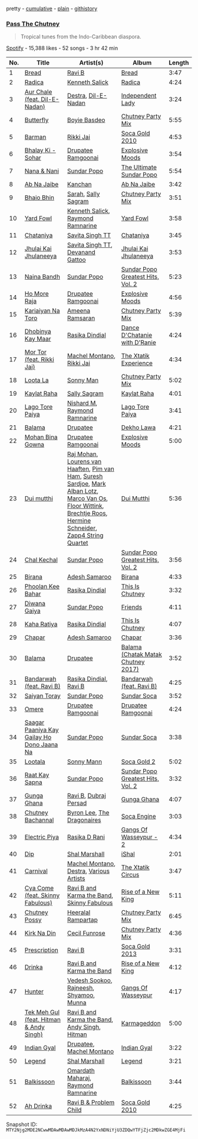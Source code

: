pretty - [cumulative](/playlists/cumulative/37i9dQZF1DWWXmRdYIgq8J.md) - [plain](/playlists/plain/37i9dQZF1DWWXmRdYIgq8J) - [githistory](https://github.githistory.xyz/mackorone/spotify-playlist-archive/blob/main/playlists/plain/37i9dQZF1DWWXmRdYIgq8J)

### [Pass The Chutney](https://open.spotify.com/playlist/37i9dQZF1DWWXmRdYIgq8J)

> Tropical tunes from the Indo\-Caribbean diaspora.

[Spotify](https://open.spotify.com/user/spotify) - 15,388 likes - 52 songs - 3 hr 42 min

| No. | Title | Artist(s) | Album | Length |
|---|---|---|---|---|
| 1 | [Bread](https://open.spotify.com/track/5AGqmpRFDY5cD1LftIoa2X) | [Ravi B](https://open.spotify.com/artist/6r9ZI8cFoP2cbszW50tdJj) | [Bread](https://open.spotify.com/album/4Fz4hTJSQHTJmTozmkvCN5) | 3:47 |
| 2 | [Radica](https://open.spotify.com/track/15D65PvgOtMSNCNsPWNZUU) | [Kenneth Salick](https://open.spotify.com/artist/4LSkHL3aVB8OFKYbXOwi6r) | [Radica](https://open.spotify.com/album/3YfmVhke219CS6MGDYjnKt) | 4:24 |
| 3 | [Aur Chale \(feat\. Dil\-E\-Nadan\)](https://open.spotify.com/track/0rqf6vbpvLhynNJz6ya5zG) | [Destra](https://open.spotify.com/artist/0xMFjTpcN1zaf1ZU5NaNmk), [Dil\-E\-Nadan](https://open.spotify.com/artist/34B244yve10xAS2LK6VknY) | [Independent Lady](https://open.spotify.com/album/5MX7SERtmC5ObbiWxgVhKb) | 3:24 |
| 4 | [Butterfly](https://open.spotify.com/track/6Xz4fhzvk63Dq9E9DYV8rP) | [Boyie Basdeo](https://open.spotify.com/artist/0pvWvE1P4HYC578HJaF50c) | [Chutney Party Mix](https://open.spotify.com/album/6W123r77NOcUmX0SVAk8FW) | 5:55 |
| 5 | [Barman](https://open.spotify.com/track/4luG5N7yt5gV41Z2pzgtsu) | [Rikki Jai](https://open.spotify.com/artist/1DsXYGSDoSk6szKIVl9fnd) | [Soca Gold 2010](https://open.spotify.com/album/62Lj4znCqFpTXgbtiGPGW1) | 4:53 |
| 6 | [Bhalay Ki \- Sohar](https://open.spotify.com/track/5Nf9dZNAXTBZsEegeIfnxE) | [Drupatee Ramgoonai](https://open.spotify.com/artist/0b2BvPLwaxjE6lFfwhkpGs) | [Explosive Moods](https://open.spotify.com/album/6qq74brYwCHpXU0KaB74Ag) | 3:54 |
| 7 | [Nana & Nani](https://open.spotify.com/track/6KCWJcmmtYMjZMgi4kAiyD) | [Sundar Popo](https://open.spotify.com/artist/5SdqBVV8986tZz1YkDRyOc) | [The Ultimate Sundar Popo](https://open.spotify.com/album/4LIBROVNLxLDZo4s32GiEC) | 5:54 |
| 8 | [Ab Na Jaibe](https://open.spotify.com/track/42jxQLPSuH6OMrkDhPiWkE) | [Kanchan](https://open.spotify.com/artist/20LxVmOnMzPm716JTA7XKi) | [Ab Na Jaibe](https://open.spotify.com/album/2n5A0bEoYkn8q3wm6cc75q) | 3:42 |
| 9 | [Bhaio Bhin](https://open.spotify.com/track/0FNWncnBxzqcxMlpGCf6mI) | [Sarah](https://open.spotify.com/artist/33Gx2JOUU4jrmRhjxwaOxb), [Sally Sagram](https://open.spotify.com/artist/3h2YMkiocFuXM0jfTGMNB3) | [Chutney Party Mix](https://open.spotify.com/album/6W123r77NOcUmX0SVAk8FW) | 3:51 |
| 10 | [Yard Fowl](https://open.spotify.com/track/0ig6iNhu240WdlFNdEO8z6) | [Kenneth Salick](https://open.spotify.com/artist/6SmabcvkBcB2lpaQn3EdN6), [Raymond Ramnarine](https://open.spotify.com/artist/4Mn7PxD4YaodFxdDokVveI) | [Yard Fowl](https://open.spotify.com/album/5HZXzchA8gyOYaCujmpxTd) | 3:58 |
| 11 | [Chataniya](https://open.spotify.com/track/7wVx2fa8mMotK9FM6o9m6B) | [Savita Singh TT](https://open.spotify.com/artist/3xZQr5mvpbIl6CEAN0jU7i) | [Chataniya](https://open.spotify.com/album/66Zvn8tu5lGF34dWtcXFYU) | 3:45 |
| 12 | [Jhulai Kai Jhulaneeya](https://open.spotify.com/track/4T2RNha3216ColKhrewoRe) | [Savita Singh TT](https://open.spotify.com/artist/3xZQr5mvpbIl6CEAN0jU7i), [Devanand Gattoo](https://open.spotify.com/artist/6YJbkTQjvcQIlMgs6B0gUf) | [Jhulai Kai Jhulaneeya](https://open.spotify.com/album/1J3jCiMaCw6vONtH5dD5CJ) | 3:53 |
| 13 | [Naina Bandh](https://open.spotify.com/track/42oKkHNgUzqyTPR4yGwOrg) | [Sundar Popo](https://open.spotify.com/artist/5SdqBVV8986tZz1YkDRyOc) | [Sundar Popo Greatest Hits, Vol\. 2](https://open.spotify.com/album/4YnZLTUgthWyb5kxVHMNdH) | 5:23 |
| 14 | [Ho More Raja](https://open.spotify.com/track/4du8jzQa9JHA2BB9IVprmc) | [Drupatee Ramgoonai](https://open.spotify.com/artist/0b2BvPLwaxjE6lFfwhkpGs) | [Explosive Moods](https://open.spotify.com/album/6qq74brYwCHpXU0KaB74Ag) | 4:56 |
| 15 | [Kariaiyan Na Toro](https://open.spotify.com/track/63dPUEVIPdpwhML1EVS4CX) | [Ameena Ramsaran](https://open.spotify.com/artist/13oaDW0k8DbnU6HJ4n7I3v) | [Chutney Party Mix](https://open.spotify.com/album/6W123r77NOcUmX0SVAk8FW) | 5:39 |
| 16 | [Dhobinya Kay Maar](https://open.spotify.com/track/2b8Rf3fWIDZJCpJ1bm67xz) | [Rasika Dindial](https://open.spotify.com/artist/6bqai4im8en2b0vgEFhSnJ) | [Dance D'Chatanie with D'Ranie](https://open.spotify.com/album/5h7NSzWa3UkoyXWEKDy8x5) | 4:24 |
| 17 | [Mor Tor \(feat\. Rikki Jai\)](https://open.spotify.com/track/3bmJVnAl031qUqToopD8xg) | [Machel Montano](https://open.spotify.com/artist/6wxP7SSzfvi21Cnl8JicdQ), [Rikki Jai](https://open.spotify.com/artist/1DsXYGSDoSk6szKIVl9fnd) | [The Xtatik Experience](https://open.spotify.com/album/1A16ile1jSMMEhMvoRH0WN) | 4:34 |
| 18 | [Loota La](https://open.spotify.com/track/1eVCGigGerjHtN7AWquWWV) | [Sonny Man](https://open.spotify.com/artist/2SbrAYu0L4qMgLntFj5oE6) | [Chutney Party Mix](https://open.spotify.com/album/6W123r77NOcUmX0SVAk8FW) | 5:02 |
| 19 | [Kaylat Raha](https://open.spotify.com/track/1ynopzLTx72TqrkD9KyZLr) | [Sally Sagram](https://open.spotify.com/artist/3h2YMkiocFuXM0jfTGMNB3) | [Kaylat Raha](https://open.spotify.com/album/3UwRZEzfyvvQ9fvx5DIf7O) | 4:01 |
| 20 | [Lago Tore Paiya](https://open.spotify.com/track/4kIvWWW7DVn5dNE5dZsTGK) | [Nishard M](https://open.spotify.com/artist/6z6RdNPFBjmUIsstVgTzqi), [Raymond Ramnarine](https://open.spotify.com/artist/4Mn7PxD4YaodFxdDokVveI) | [Lago Tore Paiya](https://open.spotify.com/album/0t0l1mRGOfyhFn1Ddvrb0I) | 3:41 |
| 21 | [Balama](https://open.spotify.com/track/3Zw2VFaqvZAkn1uMKX9jKe) | [Drupatee](https://open.spotify.com/artist/7d41HV53Mpqmn3DBacKaEd) | [Dekho Lawa](https://open.spotify.com/album/0NhPsvgyL8J66KKggFU2KR) | 4:21 |
| 22 | [Mohan Bina Gowna](https://open.spotify.com/track/03qQAIUvSjPUzeonHQvjgY) | [Drupatee Ramgoonai](https://open.spotify.com/artist/0b2BvPLwaxjE6lFfwhkpGs) | [Explosive Moods](https://open.spotify.com/album/6qq74brYwCHpXU0KaB74Ag) | 5:00 |
| 23 | [Dui mutthi](https://open.spotify.com/track/1rbdePMcbIrKU2d78CeaET) | [Raj Mohan](https://open.spotify.com/artist/6q9e4Kaz8B1rWUhn90FKHH), [Lourens van Haaften](https://open.spotify.com/artist/4OXNlJwB0dS3OHKEy7fvcZ), [Pim van Ham](https://open.spotify.com/artist/0g0hjwO0mOKmlgCnuuNWyj), [Suresh Sardjoe](https://open.spotify.com/artist/7b35P4xYiYSBqIK6R6Eu7X), [Mark Alban Lotz](https://open.spotify.com/artist/4BT7pe28q1DoqZ2RAGdqoL), [Marco Van Os](https://open.spotify.com/artist/2iQp9PXU3p3B6Hkh3Ubqf0), [Floor Wittink](https://open.spotify.com/artist/3LKc3qlrI8DU7TdGMtj4z0), [Brechtje Roos](https://open.spotify.com/artist/58w6eh2rPTb7lmgym8eqAg), [Hermine Schneider](https://open.spotify.com/artist/5hggtrKT48o2dHiXqpPdP8), [Zapp4 String Quartet](https://open.spotify.com/artist/79ViaraJqaTKddHQHEv5qy) | [Dui Mutthi](https://open.spotify.com/album/36iXCe2LDP7eKjptNACbVy) | 5:36 |
| 24 | [Chal Kechal](https://open.spotify.com/track/2vh3NvmYn1a6KSqpD05sLz) | [Sundar Popo](https://open.spotify.com/artist/5SdqBVV8986tZz1YkDRyOc) | [Sundar Popo Greatest Hits, Vol\. 2](https://open.spotify.com/album/4YnZLTUgthWyb5kxVHMNdH) | 3:56 |
| 25 | [Birana](https://open.spotify.com/track/70NzqCskRA7XRDUos19Wq3) | [Adesh Samaroo](https://open.spotify.com/artist/3Z2PCgLmSRet1U0gP0wD9r) | [Birana](https://open.spotify.com/album/2lZyQHX5F8QCMqQgC8QyTr) | 4:33 |
| 26 | [Phoolan Kee Bahar](https://open.spotify.com/track/7nDjhlHgqmCK0WSym7E90m) | [Rasika Dindial](https://open.spotify.com/artist/6bqai4im8en2b0vgEFhSnJ) | [This Is Chutney](https://open.spotify.com/album/5Fmp7GwRXHWqxOwigb8Ywo) | 3:32 |
| 27 | [Diwana Gaiya](https://open.spotify.com/track/3FIBaj6iAezqJvHhOqzpu4) | [Sundar Popo](https://open.spotify.com/artist/5SdqBVV8986tZz1YkDRyOc) | [Friends](https://open.spotify.com/album/3qM287mPng6L7SItYtEtF7) | 4:11 |
| 28 | [Kaha Ratiya](https://open.spotify.com/track/0JrJLBUf8lOJOjdU2pFgYo) | [Rasika Dindial](https://open.spotify.com/artist/6bqai4im8en2b0vgEFhSnJ) | [This Is Chutney](https://open.spotify.com/album/5Fmp7GwRXHWqxOwigb8Ywo) | 4:07 |
| 29 | [Chapar](https://open.spotify.com/track/578PfZQhcglyX136Y1nGpP) | [Adesh Samaroo](https://open.spotify.com/artist/3Z2PCgLmSRet1U0gP0wD9r) | [Chapar](https://open.spotify.com/album/4dOCgZEUBvys0ZW6CYXhIQ) | 3:36 |
| 30 | [Balama](https://open.spotify.com/track/0YWBtnNdMdEuh8RK8AXDXg) | [Drupatee](https://open.spotify.com/artist/7d41HV53Mpqmn3DBacKaEd) | [Balama \(Chatak Matak Chutney 2017\)](https://open.spotify.com/album/6Gp9dJ8j1KUbw5xKJ0Rx6o) | 3:52 |
| 31 | [Bandarwah \(feat\. Ravi B\)](https://open.spotify.com/track/3IGfrhOSd1eg1CSBzUX01w) | [Rasika Dindial](https://open.spotify.com/artist/6bqai4im8en2b0vgEFhSnJ), [Ravi B](https://open.spotify.com/artist/6r9ZI8cFoP2cbszW50tdJj) | [Bandarwah \(feat\. Ravi B\)](https://open.spotify.com/album/1EpG3o1xvOD2pcmMu0Jt9q) | 4:25 |
| 32 | [Saiyan Toray](https://open.spotify.com/track/3gzcu3KSs6NvikMaUQP7e0) | [Sundar Popo](https://open.spotify.com/artist/5SdqBVV8986tZz1YkDRyOc) | [Sundar Soca](https://open.spotify.com/album/2a8UdL4RPbeJPBVyMZFMbX) | 3:52 |
| 33 | [Omere](https://open.spotify.com/track/3tFQKzmd075MoWRYzph1pN) | [Drupatee Ramgoonai](https://open.spotify.com/artist/0b2BvPLwaxjE6lFfwhkpGs) | [Drupatee Ramgoonai](https://open.spotify.com/album/2FXMAs4LSzuJKBO7JkHdlz) | 4:24 |
| 34 | [Saagar Paaniya Kay Gailay Ho Dono Jaana Na](https://open.spotify.com/track/2wfwUwXIA0veMyh6vNCM3M) | [Sundar Popo](https://open.spotify.com/artist/5SdqBVV8986tZz1YkDRyOc) | [Sundar Soca](https://open.spotify.com/album/2a8UdL4RPbeJPBVyMZFMbX) | 3:38 |
| 35 | [Lootala](https://open.spotify.com/track/1XbEmKkEdifeicWVbhbS3T) | [Sonny Mann](https://open.spotify.com/artist/7ISdKLHNOk7qDf9vIRwCa0) | [Soca Gold 2](https://open.spotify.com/album/67tWcKDetfKQS7o3sLV71y) | 5:02 |
| 36 | [Raat Kay Sapna](https://open.spotify.com/track/6bK5f9cYKD3wdB9sbbp5da) | [Sundar Popo](https://open.spotify.com/artist/5SdqBVV8986tZz1YkDRyOc) | [Sundar Popo Greatest Hits, Vol\. 2](https://open.spotify.com/album/4YnZLTUgthWyb5kxVHMNdH) | 3:32 |
| 37 | [Gunga Ghana](https://open.spotify.com/track/6scC03TvTwI1VbEGIYrD8R) | [Ravi B](https://open.spotify.com/artist/6r9ZI8cFoP2cbszW50tdJj), [Dubraj Persad](https://open.spotify.com/artist/4utj62fmWsquEdUPamiUDX) | [Gunga Ghana](https://open.spotify.com/album/5HHAYnNENqxTSYOnnx1Ilk) | 4:07 |
| 38 | [Chutney Bachannal](https://open.spotify.com/track/5P0X7qfDz1XsrlOi31vi1g) | [Byron Lee](https://open.spotify.com/artist/1qerVYQkyneFNgZfMKH6HX), [The Dragonaires](https://open.spotify.com/artist/6lSdMYrQWXU22MBTq1qc0y) | [Soca Engine](https://open.spotify.com/album/1XZv3qPdcRhpyQXpULHedg) | 3:03 |
| 39 | [Electric Piya](https://open.spotify.com/track/4EeCGjwk9d7iO9Ti5w2xlX) | [Rasika D Rani](https://open.spotify.com/artist/2w4iE0LWFKbnoSkgERsqso) | [Gangs Of Wasseypur \- 2](https://open.spotify.com/album/7DBbDXQbei6e4X6EdXOyz2) | 4:34 |
| 40 | [Dip](https://open.spotify.com/track/6l6RCCV2A9u3SHIt3mvaiN) | [Shal Marshall](https://open.spotify.com/artist/7mds6P3MvNyCg7l2QFpx6d) | [iShal](https://open.spotify.com/album/21VpDRRs5PrfuCT45QzAaS) | 2:01 |
| 41 | [Carnival](https://open.spotify.com/track/1onPy0sa2R4jqSx5zFlEff) | [Machel Montano](https://open.spotify.com/artist/6wxP7SSzfvi21Cnl8JicdQ), [Destra](https://open.spotify.com/artist/0xMFjTpcN1zaf1ZU5NaNmk), [Various Artists](https://open.spotify.com/artist/0LyfQWJT6nXafLPZqxe9Of) | [The Xtatik Circus](https://open.spotify.com/album/0wxyLnJUJM3KvrDMnECo7I) | 3:47 |
| 42 | [Cya Come \(feat\. Skinny Fabulous\)](https://open.spotify.com/track/1WXJZK7uTn3iRrbfaXYZ6n) | [Ravi B and Karma the Band](https://open.spotify.com/artist/0f2Ro30PphxH8JaXsr2fFC), [Skinny Fabulous](https://open.spotify.com/artist/56BHYURgbka2nQbBy8XZ3x) | [Rise of a New King](https://open.spotify.com/album/47ZPIYAGwct5LotU50oetq) | 5:11 |
| 43 | [Chutney Possy](https://open.spotify.com/track/18WPeo6KhokOa8ByGLf1ee) | [Heeralal Rampartap](https://open.spotify.com/artist/314CfLhAljnYV6PBjTTdsK) | [Chutney Party Mix](https://open.spotify.com/album/6W123r77NOcUmX0SVAk8FW) | 6:45 |
| 44 | [Kirk Na Din](https://open.spotify.com/track/5CHZlrPJRkmNVfzMyqt3mT) | [Cecil Funrose](https://open.spotify.com/artist/3wRM9dajPobZCh8VKpRxhR) | [Chutney Party Mix](https://open.spotify.com/album/6W123r77NOcUmX0SVAk8FW) | 4:36 |
| 45 | [Prescription](https://open.spotify.com/track/4LKcY2x9F64lJmr3qeNhBm) | [Ravi B](https://open.spotify.com/artist/6r9ZI8cFoP2cbszW50tdJj) | [Soca Gold 2013](https://open.spotify.com/album/3P4NsDb4H3rL9YSiLoFuSS) | 3:31 |
| 46 | [Drinka](https://open.spotify.com/track/47Q0sApPOOLeEKzUKFeXu9) | [Ravi B and Karma the Band](https://open.spotify.com/artist/0f2Ro30PphxH8JaXsr2fFC) | [Rise of a New King](https://open.spotify.com/album/47ZPIYAGwct5LotU50oetq) | 4:12 |
| 47 | [Hunter](https://open.spotify.com/track/420E2n9BEBXL8J7uYAWXtR) | [Vedesh Sookoo](https://open.spotify.com/artist/7ISb9PCOxy0mfKcwsZY5wM), [Rajneesh](https://open.spotify.com/artist/1gFEvcgoCtwF6USROCIs8d), [Shyamoo](https://open.spotify.com/artist/09fbzAqn6OUh1MR2TbQkt6), [Munna](https://open.spotify.com/artist/7sHZEksfZX6M6bvqp1XLRz) | [Gangs Of Wasseypur](https://open.spotify.com/album/5lOKYvuSy6buolqIHSUwpG) | 4:17 |
| 48 | [Tek Meh Gul \(feat\. Hitman & Andy Singh\)](https://open.spotify.com/track/76bp1DQTIHFWdWGFc9yOyz) | [Ravi B and Karma the Band](https://open.spotify.com/artist/0f2Ro30PphxH8JaXsr2fFC), [Andy Singh](https://open.spotify.com/artist/3EyhGbKjTvUKakWogowSiz), [Hitman](https://open.spotify.com/artist/7v1sbPiulgV8DjbanWz8VG) | [Karmageddon](https://open.spotify.com/album/7IvdAbaAIemMYVDljaCiEc) | 5:00 |
| 49 | [Indian Gyal](https://open.spotify.com/track/2Vwpai1MSuaBJRXnMjAa3Y) | [Drupatee](https://open.spotify.com/artist/7d41HV53Mpqmn3DBacKaEd), [Machel Montano](https://open.spotify.com/artist/6wxP7SSzfvi21Cnl8JicdQ) | [Indian Gyal](https://open.spotify.com/album/6SYuxFQV5iyRoI43DtDtQp) | 3:22 |
| 50 | [Legend](https://open.spotify.com/track/6e5mgv3aosMtxjI15UssZp) | [Shal Marshall](https://open.spotify.com/artist/7mds6P3MvNyCg7l2QFpx6d) | [Legend](https://open.spotify.com/album/3t4xXfaFVDuqArHeCl2P2R) | 3:21 |
| 51 | [Balkissoon](https://open.spotify.com/track/4dbTsPxGxBKxVfF6ME1YWE) | [Omardath Maharaj](https://open.spotify.com/artist/2ucwlWOsuVNoYQbVswk9Sz), [Raymond Ramnarine](https://open.spotify.com/artist/4Mn7PxD4YaodFxdDokVveI) | [Balkissoon](https://open.spotify.com/album/0sfSf7YckGZfACxpowk1vG) | 3:44 |
| 52 | [Ah Drinka](https://open.spotify.com/track/5wIyeEZbS6mufivybplOEw) | [Ravi B & Problem Child](https://open.spotify.com/artist/4bdt4Twty5nZAjR3WsnzNg) | [Soca Gold 2010](https://open.spotify.com/album/62Lj4znCqFpTXgbtiGPGW1) | 4:25 |

Snapshot ID: `MTY2Njg2MDE2NCwwMDAwMDAwMDJkMzA4N2YxNDNiYjU3ZDQwYTFjZjc2MDkwZGE4MjFi`
